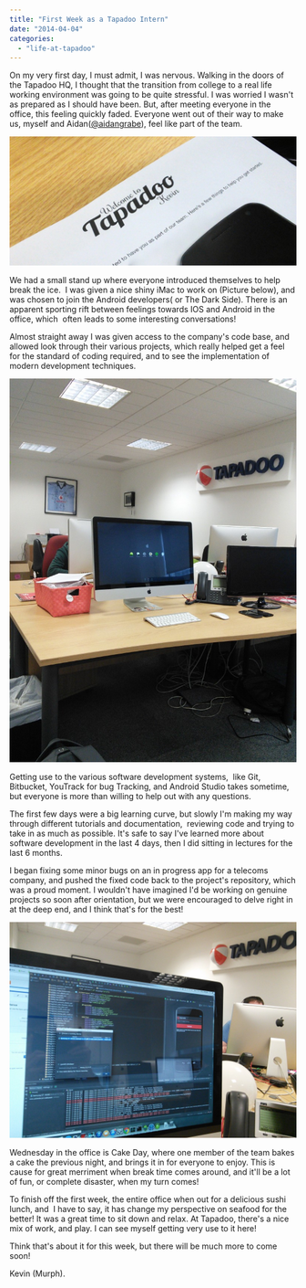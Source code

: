 ```yaml
---
title: "First Week as a Tapadoo Intern"
date: "2014-04-04"
categories: 
  - "life-at-tapadoo"
---
```


On my very first day, I must admit, I was nervous. Walking in the doors of the Tapadoo HQ, I thought that the transition from college to a real life working environment was going to be quite stressful. I was worried I wasn't as prepared as I should have been. But, after meeting everyone in the office, this feeling quickly faded. Everyone went out of their way to make us, myself and Aidan([@aidangrabe](https://twitter.com/aidangrabe "@aidangrabe")), feel like part of the team.

[![IMG_20140401_150710](images/IMG_20140401_1507102-1024x458.jpg)](https://tapadoo.wpengine.com/wp-content/uploads/2014/04/IMG_20140401_1507102.jpg)

We had a small stand up where everyone introduced themselves to help break the ice.  I was given a nice shiny iMac to work on (Picture below), and was chosen to join the Android developers( or The Dark Side). There is an apparent sporting rift between feelings towards IOS and Android in the office, which  often leads to some interesting conversations!

Almost straight away I was given access to the company's code base, and allowed look through their various projects, which really helped get a feel for the standard of coding required, and to see the implementation of modern development techniques.

[![IMG_20140403_084253](images/IMG_20140403_084253-768x1024.jpg)](https://tapadoo.wpengine.com/wp-content/uploads/2014/04/IMG_20140403_084253.jpg)

Getting use to the various software development systems,  like Git, Bitbucket, YouTrack for bug Tracking, and Android Studio takes sometime, but everyone is more than willing to help out with any questions.

The first few days were a big learning curve, but slowly I'm making my way through different tutorials and documentation,  reviewing code and trying to take in as much as possible. It's safe to say I've learned more about software development in the last 4 days, then I did sitting in lectures for the last 6 months.

I began fixing some minor bugs on an in progress app for a telecoms company, and pushed the fixed code back to the project's repository, which was a proud moment. I wouldn't have imagined I'd be working on genuine projects so soon after orientation, but we were encouraged to delve right in at the deep end, and I think that's for the best!

[![IMG_20140402_174134](images/IMG_20140402_174134-1024x768.jpg)](https://tapadoo.wpengine.com/wp-content/uploads/2014/04/IMG_20140402_174134.jpg)

Wednesday in the office is Cake Day, where one member of the team bakes a cake the previous night, and brings it in for everyone to enjoy. This is cause for great merriment when break time comes around, and it'll be a lot of fun, or complete disaster, when my turn comes!

To finish off the first week, the entire office when out for a delicious sushi lunch, and  I have to say, it has change my perspective on seafood for the better! It was a great time to sit down and relax. At Tapadoo, there's a nice mix of work, and play. I can see myself getting very use to it here!

Think that's about it for this week, but there will be much more to come soon!

Kevin (Murph).
